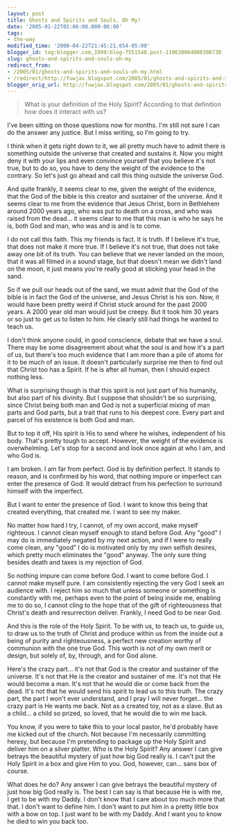 ```yaml
---
layout: post
title: Ghosts and Spirits and Souls, Oh My!
date: '2005-01-22T01:06:00.000-06:00'
tags:
- the-way
modified_time: '2008-04-22T21:45:21.654-05:00'
blogger_id: tag:blogger.com,1999:blog-7551548.post-110638064008306738
slug: ghosts-and-spirits-and-souls-oh-my
redirect_from: 
- /2005/01/ghosts-and-spirits-and-souls-oh-my.html
- /redirect/http://fuwjax.blogspot.com/2005/01/ghosts-and-spirits-and-souls-oh-my.html
blogger_orig_url: http://fuwjax.blogspot.com/2005/01/ghosts-and-spirits-and-souls-oh-my.html
---
```


> What is your definition of the Holy Spirit?  According to that definition how does it interact with us?

I've been sitting on those questions now for months.  I'm still not sure I can do the answer any justice.  But I miss writing, so I'm going to try.

I think when it gets right down to it, we all pretty much have to admit there is something outside the universe that created and sustains it.  Now you might deny it with your lips and even convince yourself that you believe it's not true, but to do so, you have to deny the weight of the evidence to the contrary.  So let's just go ahead and call this thing outside the universe God.

And quite frankly, it seems clear to me, given the weight of the evidence, that the God of the bible is this creator and sustainer of the universe.  And it seems clear to me from the evidence that Jesus Christ, born in Bethlehem around 2000 years ago, who was put to death on a cross, and who was raised from the dead... it seems clear to me that this man is who he says he is, both God and man, who was and is and is to come.  

I do not call this faith.  This my friends is fact.  It is truth.  If I believe it's true, that does not make it more true.  If I believe it's not true, that does not take away one bit of its truth.  You can believe that we never landed on the moon, that it was all filmed in a sound stage, but that doesn't mean we didn't land on the moon, it just means you're really good at sticking your head in the sand.

So if we pull our heads out of the sand, we must admit that the God of the bible is in fact the God of the universe, and Jesus Christ is his son.  Now, it would have been pretty weird if Christ stuck around for the past 2000 years.  A 2000 year old man would just be creepy.  But it took him 30 years or so just to get us to listen to him.  He clearly still had things he wanted to teach us.

I don't think anyone could, in good conscience, debate that we have a soul.  There may be some disagreement about what the soul is and how it's a part of us, but there's too much evidence that I am more than a pile of atoms for it to be much of an issue.  It doesn't particularly surprise me then to find out that Christ too has a Spirit.  If he is after all human, then I should expect nothing less.

What is surprising though is that this spirit is not just part of his humanity, but also part of his divinity.  But I suppose that shouldn't be so surprising, since Christ being both man and God is not a superficial mixing of man parts and God parts, but a trait that runs to his deepest core.  Every part and parcel of his existence is both God and man.

But to top it off, His spirit is His to send where he wishes, independent of his body.  That's pretty tough to accept.  However, the weight of the evidence is overwhelming.  Let's stop for a second and look once again at who I am, and who God is.

I am broken.  I am far from perfect.  God is by definition perfect.  It stands to reason, and is confirmed by his word, that nothing impure or imperfect can enter the presence of God.  It would detract from his perfection to surround himself with the imperfect.

But I want to enter the presence of God.  I want to know this being that created everything, that created me.  I want to see my maker.

No matter how hard I try, I cannot, of my own accord, make myself righteous.  I cannot clean myself enough to stand before God.  Any "good" I may do is immediately negated by my next action, and if I were to really come clean, any "good" I do is motivated only by my own selfish desires, which pretty much eliminates the "good" anyway.  The only sure thing besides death and taxes is my rejection of God.

So nothing impure can come before God.  I want to come before God.  I cannot make myself pure.  I am consistently rejecting the very God I seek an audience with.  I reject him so much that unless someone or something is constantly with me, perhaps even to the point of being inside me, enabling me to do so, I cannot cling to the hope that of the gift of righteousness that Christ's death and resurrection deliver.  Frankly, I need God to be near God.

And this is the role of the Holy Spirit.  To be with us, to teach us, to guide us, to draw us to the truth of Christ and produce within us from the inside out a being of purity and righteousness, a perfect new creation worthy of communion with the one true God.  This worth is not of my own merit or design, but solely of, by, through, and for God alone.

Here's the crazy part... it's not that God is the creator and sustainer of the universe.  It's not that He is the creator and sustainer of me.  It's not that He would become a man.  It's not that he would die or come back from the dead.  It's not that he would send his spirit to lead us to this truth.  The crazy part, the part I won't ever understand, and I pray I will never forget... the crazy part is He wants me back.  Not as a created toy, not as a slave.  But as a child... a child so prized, so loved, that he would die to win me back.

You know, if you were to take this to your local pastor, he'd probably have me kicked out of the church.  Not because I'm necessarily committing heresy, but because I'm pretending to package up the Holy Spirit and deliver him on a silver platter.  Who is the Holy Spirit?  Any answer I can give betrays the beautiful mystery of just how big God really is.  I can't put the Holy Spirit in a box and give Him to you.  God, however, can... sans box of course.

What does he do?  Any answer I can give betrays the beautiful mystery of just how big God really is.  The best I can say is that because He is with me, I get to be with my Daddy.  I don't know that I care about too much more that that.  I don't want to define him.  I don't want to put him in a pretty little box with a bow on top.  I just want to be with my Daddy.  And I want you to know he died to win you back too.